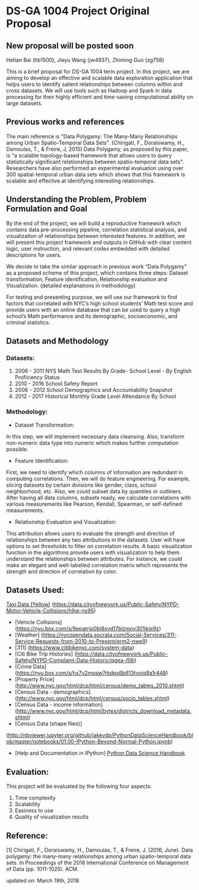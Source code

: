 # DS-GA 1004 Project Original Proposal
## New proposal will be posted soon
Hetian Bai (hb1500), Jieyu Wang (jw4937), Zhiming Guo (zg758)


This is a brief proposal for DS-GA 1004 term project. In this project, we are aiming to develop an effective and scalable data exploration application that helps users to identify salient relationships between columns within and cross datasets. We will use tools such as Hadoop and Spark in data processing for their highly efficient and time-saving computational ability on large datasets. 

## Previous works and references

The main reference is "Data Polygamy: The Many-Many Relationships among Urban Spatio-Temporal Data Sets". (Chirigati, F., Doraiswamy, H., Damoulas, T., & Freire, J, 2015) Data Polygamy, as proposed by this paper, is "a scalable topology-based framework that allows users to query statistically significant relationships between spatio-temporal data sets". Researchers have also performed an experimental evaluation using over 300 spatial-temporal urban data sets which shows that this framework is scalable and effective at identifying interesting relationships. 

## Understanding the Problem, Problem Formulation and Goal

By the end of the project, we will build a reproductive framework which contains data pre-processing pipeline, correlation statistical analysis, and visualization of relationships between interested features. In addition, we will present this project framework and outputs in GitHub with clear content logic, user instruction, and relevant codes embedded with detailed descriptions for users. 

We decide to take the similar approach in previous work “Data Polygamy” as a proposed scheme of this project, which contains three steps: Dataset transformation, Feature identification, Relationship evaluation and Visualization. (detailed explanations in methodology)

For testing and presenting purpose, we will use our framework to find factors that correlated with NYC’s high school students’ Math test score and provide users with an online database that can be used to query a high school’s Math performance and its demographic, socioeconomic, and criminal statistics. 

## Datasets and Methodology

### Datasets: 

1. 2006 - 2011 NYS Math Test Results By Grade- School Level - By English Proficiency Status
2. 2010 - 2016 School Safety Report
3. 2006 - 2012 School Demographics and Accountability Snapshot
4. 2012 - 2017 Historical Monthly Grade Level Attendance By School

### Methodology: 

* Dataset Transformation: 

In this step, we will implement necessary data cleansing. Also, transform non-numeric data type into numeric which makes further computation possible. 

* Feature Identification:

First, we need to identify which columns of information are redundant in computing correlations. Then, we will do feature engineering. For example, slicing datasets by certain divisions like gender, class, school neighborhood, etc. Also, we could subset data by quantiles or outliners. After having all data columns, subsets ready, we calculate correlations with various measurements like Pearson, Kendall, Spearman, or self-defined measurements. 

* Relationship Evaluation and Visualization:

This attribution allows users to evaluate the strength and direction of relationships between any two attributions in the datasets. User will have options to set thresholds to filter on correlation results. 
A basic visualization function in the algorithms provide users with visualization to help them understand the relationships between attributes. For instance, we could make an elegant and well-labelled correlation matrix which represents the strength and direction of correlation by color. 

## Datasets Used:

[Taxi Data (Yellow)](http://www.nyc.gov/html/tlc/html/about/trip_record_data.shtml)
(https://data.cityofnewyork.us/Public-Safety/NYPD-Motor-Vehicle-Collisions/h9gi-nx95)
- [Vehicle Collisions] 
(https://nyu.box.com/s/6epatrjp0bi8xvd17blzmoy301ikie9z)
- [Weather]
(https://nycopendata.socrata.com/Social-Services/311-Service-Requests-from-2010-to-Present/erm2-nwe9)
- [311] 
(https://www.citibikenyc.com/system-data)
- [Citi Bike Trip Histories] 
(https://data.cityofnewyork.us/Public-Safety/NYPD-Complaint-Data-Historic/qgea-i56i)
- [Crime Data] 
(https://nyu.box.com/s/hx7v2mpsw7rkdps6b613tvoiq9a1r448)
- [Property Price] 
(http://www.nyc.gov/html/dcp/html/census/demo_tables_2010.shtml)
- [Census Data - demographics]
(http://www.nyc.gov/html/dcp/html/census/socio_tables.shtml)
- [Census Data - income information] 
(http://www.nyc.gov/html/dcp/html/bytes/districts_download_metadata.shtml)
- [Census Data (shape files)] 

(http://nbviewer.jupyter.org/github/jakevdp/PythonDataScienceHandbook/blob/master/notebooks/01.00-IPython-Beyond-Normal-Python.ipynb)
- [Help and Documentation in IPython]
[Python Data Science Handbook](http://shop.oreilly.com/product/0636920034919.do)
## Evaluation: 

This project will be evaluated by the following four aspects: 

1. Time complexity
2. Scalability
3. Easiness to use 
4. Quality of visualization results 

## Reference: 

[1] Chirigati, F., Doraiswamy, H., Damoulas, T., & Freire, J. (2016, June). Data polygamy: the many-many relationships among urban spatio-temporal data sets. In Proceedings of the 2016 International Conference on Management of Data (pp. 1011-1025). ACM.

updated on: March 19th, 2018
